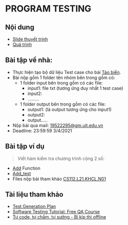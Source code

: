 # PROGRAM TESTING

## Nội dung
  - [Slide thuyết trình](https://github.com/LongPML/CS112.L21.KHCL/blob/main/Project_Unit_Test/Program_Testing.pdf)
  - [Quá trình](https://github.com/LongPML/CS112.L21.KHCL/blob/main/Project_Unit_Test/Process.md)
## Bài tập về nhà: 
- Thực hiện tạo bộ dữ liệu Test case cho bài [Tảo biển](https://github.com/LongPML/CS112.L21.KHCL/blob/main/Project_Unit_Test/Tao_Bien.png). 
- Bài nộp gồm 1 folder tên nhóm bên trong gồm có:
  + 1 folder input bên trong gồm có các file:
    + input1: file txt (tương ứng duy nhất 1 test case) 
    + input2:
    + .........
  - 1 folder output bên trong gồm có các file:
    + output1: (là output tương ứng cho input1)
    + output2: 
    + output.....
- Nộp bài qua mail: 19522295@gm.uit.edu.vn 
- Deadline: 23:59:59 3/4/2021

## Bài tập ví dụ
> Viết hàm kiểm tra chương trình cộng 2 số:
  - [Add](https://github.com/LongPML/CS112.L21.KHCL/blob/main/Project_Unit_Test/Add.py) Function
  - [Add_test](https://github.com/LongPML/CS112.L21.KHCL/blob/main/Project_Unit_Test/Add_test.py)
  - Files nộp bài tham khảo [CS112.L21.KHCL.N01](https://github.com/LongPML/CS112.L21.KHCL/raw/main/Project_Unit_Test/CS112.L21.KHCL.N01.rar)
  
## Tài liệu tham khảo
  - [Test Generation Plan](https://www.codechef.com/wiki/test-generation-plan)
  - [Software Testing Tutorial: Free QA Course](https://www.guru99.com/software-testing.html?fbclid=IwAR1NCk71s6d34anY_8VMiw9WaC67aOdtGQCHwbhPmXvcklEqRyo_aqJseRw)
  - [Tự code, tự chấm, tự sướng - Bí kíp thi offline](https://vnoi.info/wiki/algo/skill/viet-trinh-cham.md?fbclid=IwAR3DrHDvihmdzDAX5upkvDNIEiPefPG8tRM9H4WTgM9etJpr1uYtekbsPNo)
